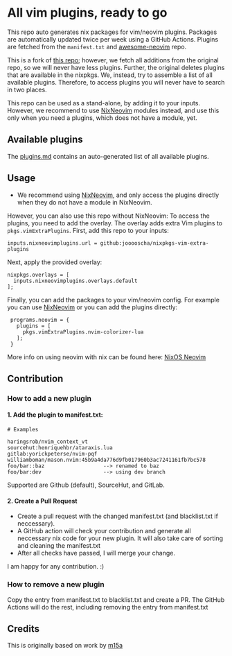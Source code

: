 # All vim plugins, ready to go

This repo auto generates nix packages for vim/neovim plugins.
Packages are automatically updated twice per week using a GitHub Actions.
Plugins are fetched from the `manifest.txt` and [awesome-neovim][0] repo.

This is a fork of [this repo](https://github.com/m15a/nixpkgs-vim-extra-plugins); however, we fetch all additions from the original repo, so we will never have less plugins.
Further, the original deletes plugins that are available in the nixpkgs. We, instead, try to assemble a list of all available plugins.
Therefore, to access plugins you will never have to search in two places.

This repo can be used as a stand-alone, by adding it to your inputs.
However, we recommend to use [NixNeovim](https://github.com/NixNeovim/NixNeovim) modules instead, and use this only when you need a plugins, which does not have a module, yet.

## Available plugins

The [plugins.md](plugins.md) contains an auto-generated list of all available plugins.

## Usage

- We recommend using [NixNeovim](https://github.com/NixNeovim/NixNeovim), and only access the plugins directly when they do not have a module in NixNeovim.

However, you can also use this repo without NixNeovim:
To access the plugins, you need to add the overlay.
The overlay adds extra Vim plugins to `pkgs.vimExtraPlugins`.
First, add this repo to your inputs:

```
inputs.nixneovimplugins.url = github:jooooscha/nixpkgs-vim-extra-plugins
```

Next, apply the provided overlay:

```
nixpkgs.overlays = [
  inputs.nixneovimplugins.overlays.default
];
```

Finally, you can add the packages to your vim/neovim config. For example you can use [NixNeovim](https://github.com/NixNeovim/Nixneovim) or you can add the plugins directly:

```
 programs.neovim = {
   plugins = [
     pkgs.vimExtraPlugins.nvim-colorizer-lua
   ];
 }
```

More info on using neovim with nix can be found here: [NixOS Neovim](https://nixos.wiki/wiki/Neovim)

[0]: https://github.com/rockerBOO/awesome-neovim
[1]: https://nixos.org/manual/nix/stable/release-notes/rl-2.4.html?highlight=builtins.getFlake#other-features
[2]: https://nur.nix-community.org/
[3]: https://nur.nix-community.org/repos/m15a/


## Contribution

### How to add a new plugin

#### 1. Add the plugin to manifest.txt:

```
# Examples

haringsrob/nvim_context_vt
sourcehut:henriquehbr/ataraxis.lua
gitlab:yorickpeterse/nvim-pqf
williamboman/mason.nvim:45b9a4da776d9fb017960b3ac7241161fb7bc578 
foo/bar::baz                   --> renamed to baz
foo/bar:dev                    --> using dev branch
```

Supported are Github (default), SourceHut, and GitLab.

#### 2. Create a Pull Request

- Create a pull request with the changed manifest.txt (and blacklist.txt if neccessary).
- A GitHub action will check your contribution and generate all neccessary nix code for your new plugin. It will also take care of sorting and cleaning the manifest.txt
- After all checks have passed, I will merge your change.

I am happy for any contribution. :)

### How to remove a new plugin

Copy the entry from manifest.txt to blacklist.txt and create a PR.
The GitHub Actions will do the rest, including removing the entry from manifest.txt

## Credits

This is originally based on work by [m15a](https://github.com/m15a/nixpkgs-vim-extra-plugins)
